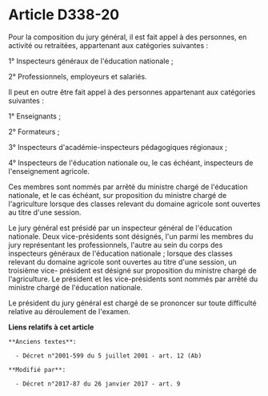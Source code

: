 # Article D338-20

Pour  la composition du jury général, il est fait appel à des personnes, en  activité ou retraitées, appartenant aux
catégories suivantes : 

1° Inspecteurs généraux de l'éducation nationale ; 

2° Professionnels, employeurs et salariés. 

Il peut en outre être fait appel à des personnes appartenant aux catégories suivantes : 

1° Enseignants ; 

2° Formateurs ; 

3° Inspecteurs d'académie-inspecteurs pédagogiques régionaux ; 

4° Inspecteurs de l'éducation nationale ou, le cas échéant, inspecteurs de l'enseignement agricole. 

Ces membres sont nommés par arrêté du ministre chargé de l'éducation  nationale, et le cas échéant, sur proposition du
ministre chargé de  l'agriculture lorsque des classes relevant du domaine agricole sont  ouvertes au titre d'une session. 

Le jury général  est présidé par un inspecteur général de l'éducation nationale. Deux  vice-présidents sont désignés, l'un
parmi les membres du jury  représentant les professionnels, l'autre au sein du corps des  inspecteurs généraux de l'éducation
nationale ; lorsque des classes  relevant du domaine agricole sont ouvertes au titre d'une session, un  troisième vice-
président est désigné sur proposition du ministre chargé  de l'agriculture. Le président et les vice-présidents sont nommés
par  arrêté du ministre chargé de l'éducation nationale. 

Le président du jury général est chargé de se prononcer sur toute difficulté relative au déroulement de l'examen.

**Liens relatifs à cet article**

	**Anciens textes**:

	  - Décret n°2001-599 du 5 juillet 2001 - art. 12 (Ab)

	**Modifié par**:

	  - Décret n°2017-87 du 26 janvier 2017 - art. 9
